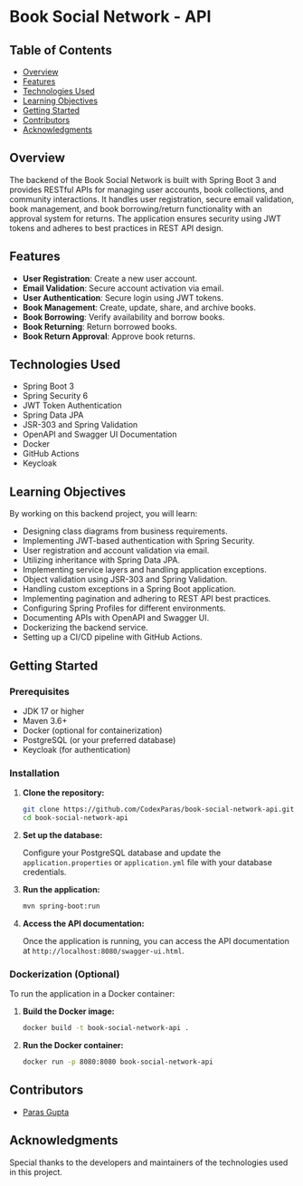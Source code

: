 # Book Social Network - API

## Table of Contents

- [Overview](#overview)
- [Features](#features)
- [Technologies Used](#technologies-used)
- [Learning Objectives](#learning-objectives)
- [Getting Started](#getting-started)
- [Contributors](#contributors)
- [Acknowledgments](#acknowledgments)

## Overview

The backend of the Book Social Network is built with Spring Boot 3 and provides RESTful APIs for managing user accounts, book collections, and community interactions. It handles user registration, secure email validation, book management, and book borrowing/return functionality with an approval system for returns. The application ensures security using JWT tokens and adheres to best practices in REST API design.

## Features

- **User Registration**: Create a new user account.
- **Email Validation**: Secure account activation via email.
- **User Authentication**: Secure login using JWT tokens.
- **Book Management**: Create, update, share, and archive books.
- **Book Borrowing**: Verify availability and borrow books.
- **Book Returning**: Return borrowed books.
- **Book Return Approval**: Approve book returns.

## Technologies Used

- Spring Boot 3
- Spring Security 6
- JWT Token Authentication
- Spring Data JPA
- JSR-303 and Spring Validation
- OpenAPI and Swagger UI Documentation
- Docker
- GitHub Actions
- Keycloak

## Learning Objectives

By working on this backend project, you will learn:

- Designing class diagrams from business requirements.
- Implementing JWT-based authentication with Spring Security.
- User registration and account validation via email.
- Utilizing inheritance with Spring Data JPA.
- Implementing service layers and handling application exceptions.
- Object validation using JSR-303 and Spring Validation.
- Handling custom exceptions in a Spring Boot application.
- Implementing pagination and adhering to REST API best practices.
- Configuring Spring Profiles for different environments.
- Documenting APIs with OpenAPI and Swagger UI.
- Dockerizing the backend service.
- Setting up a CI/CD pipeline with GitHub Actions.

## Getting Started

### Prerequisites

- JDK 17 or higher
- Maven 3.6+
- Docker (optional for containerization)
- PostgreSQL (or your preferred database)
- Keycloak (for authentication)

### Installation

1. **Clone the repository:**

   ```bash
   git clone https://github.com/CodexParas/book-social-network-api.git
   cd book-social-network-api
   ```

2. **Set up the database:**

   Configure your PostgreSQL database and update the `application.properties` or `application.yml` file with your database credentials.

3. **Run the application:**

   ```bash
   mvn spring-boot:run
   ```

4. **Access the API documentation:**

   Once the application is running, you can access the API documentation at `http://localhost:8080/swagger-ui.html`.

### Dockerization (Optional)

To run the application in a Docker container:

1. **Build the Docker image:**

   ```bash
   docker build -t book-social-network-api .
   ```

2. **Run the Docker container:**

   ```bash
   docker run -p 8080:8080 book-social-network-api
   ```

## Contributors

- [Paras Gupta](https://github.com/CodexParas)

## Acknowledgments

Special thanks to the developers and maintainers of the technologies used in this project.